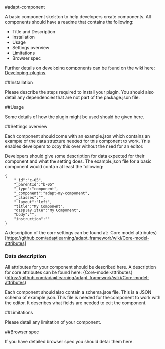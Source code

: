 #adapt-component


A basic component skeleton to help developers create components. All components should have a readme that contains the following:

* Title and Description
* Installation
* Usage
* Settings overview
* Limitations
* Browser spec

Further details on developing components can be found on the [wiki](https://github.com/adaptlearning/adapt_framework/wiki) here: [Developing-plugins](https://github.com/adaptlearning/adapt_framework/wiki/Developers-guide:-components).

##Installation

Please describe the steps required to install your plugin. You should also detail any dependencies that are not part of the package.json file.


##Usage

Some details of how the plugin might be used should be given here.


##Settings overview

Each component should come with an example.json which contains an example of the data structure needed for this component to work. This enables developers to copy this over without the need for an editor. 

Developers should give some description for data expected for their component and what the setting does. The example.json file for a basic component would contain at least the following:

```
{
    "_id":"c-05",
    "_parentId":"b-05",
    "_type":"component",
    "_component":"adapt-my-component",
    "_classes":"",
    "_layout":"left",
    "title":"My Component",
    "displayTitle":"My Component",
    "body":"",
    "instruction":""
}
```
A description of the core settings can be found at: (Core model attributes)[https://github.com/adaptlearning/adapt_framework/wiki/Core-model-attributes]


### Data description

All attributes for your component should be described here. A description for core attributes can be found here: {Core-model-attributes}(https://github.com/adaptlearning/adapt_framework/wiki/Core-model-attributes)


Each component should also contain a schema.json file. This is a JSON schema of example.json. This file is needed for the component to work with the editor. It describes what fields are needed to edit the component. 

##Limitations

Please detail any limitation of your component.

##Browser spec

If you have detailed browser spec you should detail them here.